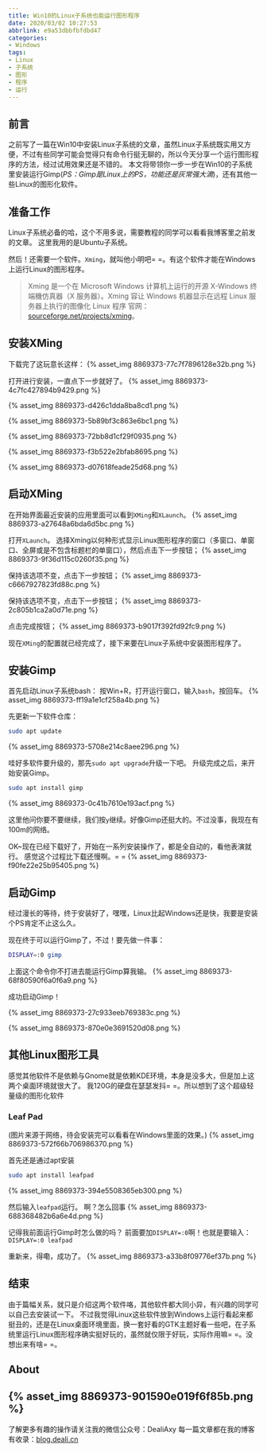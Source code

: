 ```yaml
---
title: Win10的Linux子系统也能运行图形程序
date: 2020/03/02 10:27:53
abbrlink: e9a53dbbfbfdbd47
categories:
- Windows
tags:
- Linux
- 子系统
- 图形
- 程序
- 运行
---
```

## 前言
之前写了一篇在Win10中安装Linux子系统的文章，虽然Linux子系统既实用又方便，不过有些同学可能会觉得只有命令行挺无聊的，所以今天分享一个运行图形程序的方法，经过试用效果还是不错的。
本文将带领你一步一步在Win10的子系统里安装运行Gimp(*PS：Gimp是Linux上的PS，功能还是灰常强大滴*)，还有其他一些Linux的图形化软件。

## 准备工作
Linux子系统必备的哈，这个不用多说，需要教程的同学可以看看我博客里之前发的文章。
这里我用的是Ubuntu子系统。

然后！还需要一个软件。`Xming`，就叫他小明吧= =。有这个软件才能在Windows上运行Linux的图形程序。

>Xming 是一个在 Microsoft Windows 计算机上运行的开源 X-Windows 终端機仿真器（X 服务器）。Xming 容让 Windows 机器显示在远程 Linux 服务器上执行的图像化 Linux 程序
官网：[sourceforge.net/projects/xming](https://sourceforge.net/projects/xming)。

## 安装XMing
下载完了这玩意长这样：
{% asset_img 8869373-77c7f7896128e32b.png %}

打开进行安装，一直点下一步就好了。
{% asset_img 8869373-4c7fc427894b9429.png %}

{% asset_img 8869373-d426c1dda8ba8cd1.png %}

{% asset_img 8869373-5b89bf3c863e6bc1.png %}

{% asset_img 8869373-72bb8d1cf29f0935.png %}

{% asset_img 8869373-f3b522e2bfab8695.png %}

{% asset_img 8869373-d07618feade25d68.png %}

## 启动XMing
在开始界面最近安装的应用里面可以看到`XMing`和`XLaunch`。
{% asset_img 8869373-a27648a6bda6d5bc.png %}

打开`XLaunch`。  选择Xming以何种形式显示Linux图形程序的窗口（多窗口、单窗口、全屏或是不包含标题栏的单窗口），然后点击下一步按钮；
{% asset_img 8869373-9f36d115c0260f35.png %}

保持该选项不变，点击下一步按钮；
{% asset_img 8869373-c6667927823fd88c.png %}

保持该选项不变，点击下一步按钮；
{% asset_img 8869373-2c805b1ca2a0d71e.png %}

点击完成按钮；
{% asset_img 8869373-b9017f392fd92fc9.png %}

现在`XMing`的配置就已经完成了，接下来要在Linux子系统中安装图形程序了。

## 安装Gimp
首先启动Linux子系统bash：
按Win+R，打开运行窗口，输入`bash`，按回车。
{% asset_img 8869373-ff19a1e1cf258a4b.png %}

先更新一下软件仓库：
```bash
sudo apt update
```

{% asset_img 8869373-5708e214c8aee296.png %}

哇好多软件要升级的，那先`sudo apt upgrade`升级一下吧。
升级完成之后，来开始安装Gimp。
```bash
sudo apt install gimp
```

{% asset_img 8869373-0c41b7610e193acf.png %}

这里他问你要不要继续，我们按`y`继续。好像Gimp还挺大的。不过没事，我现在有100m的网络。

OK~现在已经下载好了，开始在一系列安装操作了，都是全自动的，看他表演就行。
感觉这个过程比下载还慢啊。= =
{% asset_img 8869373-f90fe22e25b95405.png %}


## 启动Gimp
经过漫长的等待，终于安装好了，嘿嘿，Linux比起Windows还是快，我要是安装个PS肯定不止这么久。

现在终于可以运行Gimp了，不过！要先做一件事：
```bash
DISPLAY=:0 gimp
```
上面这个命令你不打进去能运行Gimp算我输。
{% asset_img 8869373-68f80590f6a0f6a9.png %}

成功启动Gimp！

{% asset_img 8869373-27c933eeb769383c.png %}

{% asset_img 8869373-870e0e3691520d08.png %}

## 其他Linux图形工具
感觉其他软件不是依赖与Gnome就是依赖KDE环境，本身是没多大，但是加上这两个桌面环境就很大了。
我120G的硬盘在瑟瑟发抖= =。所以想到了这个超级轻量级的图形化软件
### Leaf Pad
(图片来源于网络，待会安装完可以看看在Windows里面的效果。)
{% asset_img 8869373-572f66b706986370.png %}

首先还是通过apt安装
```bash
sudo apt install leafpad
```
{% asset_img 8869373-394e5508365eb300.png %}

然后输入`leafpad`运行。
啊？怎么回事
{% asset_img 8869373-688368482b6a6e4d.png %}

记得我前面运行Gimp时怎么做的吗？
前面要加`DISPLAY=:0`啊！也就是要输入：`DISPLAY=:0 leafpad`

重新来，得嘞，成功了。
{% asset_img 8869373-a33b8f09776ef37b.png %}


## 结束
由于篇幅关系，就只是介绍这两个软件咯，其他软件都大同小异，有兴趣的同学可以自己去安装试一下。
不过我觉得Linux这些软件放到Windows上运行看起来都挺丑的，还是在Linux桌面环境里面，换一套好看的GTK主题好看一些吧，在子系统里运行Linux图形程序确实挺好玩的，虽然就仅限于好玩，实际作用嘛= =。没想出来有啥= =。


## About
{% asset_img 8869373-901590e019f6f85b.png %}
---------------
了解更多有趣的操作请关注我的微信公众号：DealiAxy
每一篇文章都在我的博客有收录：[blog.deali.cn](http://blog.deali.cn)

